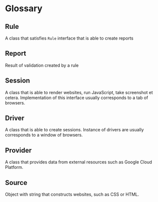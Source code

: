 # Glossary

## Rule
A class that satisfies `Rule` interface that is able to create reports

## Report
Result of validation created by a rule

## Session
A class that is able to render websites, run JavaScript, take screenshot et cetera. Implementation of this interface usually corresponds to a tab of browsers.

## Driver
A class that is able to create sessions. Instance of drivers are usually corresponds to a window of browsers.

## Provider
A class that provides data from external resources such as Google Cloud Platform.

## Source
Object with string that constructs websites, such as CSS or HTML.
